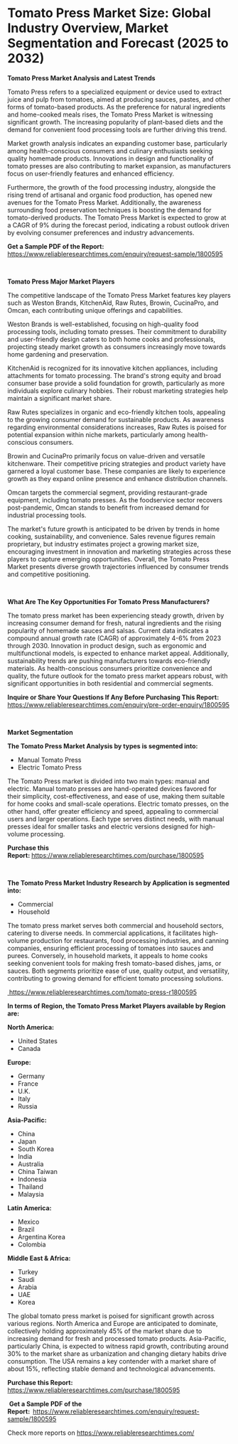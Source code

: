 <p><h1>Tomato Press Market Size: Global Industry Overview, Market Segmentation and Forecast (2025 to 2032)</h1></p><p><strong>Tomato Press Market Analysis and Latest Trends</strong></p>
<p><p>Tomato Press refers to a specialized equipment or device used to extract juice and pulp from tomatoes, aimed at producing sauces, pastes, and other forms of tomato-based products. As the preference for natural ingredients and home-cooked meals rises, the Tomato Press Market is witnessing significant growth. The increasing popularity of plant-based diets and the demand for convenient food processing tools are further driving this trend. </p><p>Market growth analysis indicates an expanding customer base, particularly among health-conscious consumers and culinary enthusiasts seeking quality homemade products. Innovations in design and functionality of tomato presses are also contributing to market expansion, as manufacturers focus on user-friendly features and enhanced efficiency. </p><p>Furthermore, the growth of the food processing industry, alongside the rising trend of artisanal and organic food production, has opened new avenues for the Tomato Press Market. Additionally, the awareness surrounding food preservation techniques is boosting the demand for tomato-derived products. The Tomato Press Market is expected to grow at a CAGR of 9% during the forecast period, indicating a robust outlook driven by evolving consumer preferences and industry advancements.</p></p>
<p><strong>Get a Sample PDF of the Report:&nbsp;</strong> <a href="https://www.reliableresearchtimes.com/enquiry/request-sample/1800595?utm_campaign=2179&utm_medium=2&utm_source=Github&utm_content=ia&utm_term=07022025&utm_id=tomato-press">https://www.reliableresearchtimes.com/enquiry/request-sample/1800595</a></p>
<p>&nbsp;</p>
<p><strong>Tomato Press Major Market Players</strong></p>
<p><p>The competitive landscape of the Tomato Press Market features key players such as Weston Brands, KitchenAid, Raw Rutes, Browin, CucinaPro, and Omcan, each contributing unique offerings and capabilities. </p><p>Weston Brands is well-established, focusing on high-quality food processing tools, including tomato presses. Their commitment to durability and user-friendly design caters to both home cooks and professionals, projecting steady market growth as consumers increasingly move towards home gardening and preservation.</p><p>KitchenAid is recognized for its innovative kitchen appliances, including attachments for tomato processing. The brand's strong equity and broad consumer base provide a solid foundation for growth, particularly as more individuals explore culinary hobbies. Their robust marketing strategies help maintain a significant market share.</p><p>Raw Rutes specializes in organic and eco-friendly kitchen tools, appealing to the growing consumer demand for sustainable products. As awareness regarding environmental considerations increases, Raw Rutes is poised for potential expansion within niche markets, particularly among health-conscious consumers.</p><p>Browin and CucinaPro primarily focus on value-driven and versatile kitchenware. Their competitive pricing strategies and product variety have garnered a loyal customer base. These companies are likely to experience growth as they expand online presence and enhance distribution channels.</p><p>Omcan targets the commercial segment, providing restaurant-grade equipment, including tomato presses. As the foodservice sector recovers post-pandemic, Omcan stands to benefit from increased demand for industrial processing tools.</p><p>The market's future growth is anticipated to be driven by trends in home cooking, sustainability, and convenience. Sales revenue figures remain proprietary, but industry estimates project a growing market size, encouraging investment in innovation and marketing strategies across these players to capture emerging opportunities. Overall, the Tomato Press Market presents diverse growth trajectories influenced by consumer trends and competitive positioning.</p></p>
<p>&nbsp;</p>
<p><strong>What Are The Key Opportunities For Tomato Press Manufacturers?</strong></p>
<p><p>The tomato press market has been experiencing steady growth, driven by increasing consumer demand for fresh, natural ingredients and the rising popularity of homemade sauces and salsas. Current data indicates a compound annual growth rate (CAGR) of approximately 4-6% from 2023 through 2030. Innovation in product design, such as ergonomic and multifunctional models, is expected to enhance market appeal. Additionally, sustainability trends are pushing manufacturers towards eco-friendly materials. As health-conscious consumers prioritize convenience and quality, the future outlook for the tomato press market appears robust, with significant opportunities in both residential and commercial segments.</p></p>
<p><strong>Inquire or Share Your Questions If Any Before Purchasing This Report:</strong> <a href="https://www.reliableresearchtimes.com/enquiry/pre-order-enquiry/1800595?utm_campaign=2179&utm_medium=2&utm_source=Github&utm_content=ia&utm_term=07022025&utm_id=tomato-press">https://www.reliableresearchtimes.com/enquiry/pre-order-enquiry/1800595</a></p>
<p>&nbsp;</p>
<p><strong>Market Segmentation</strong></p>
<p><strong>The Tomato Press Market Analysis by types is segmented into:</strong></p>
<p><ul><li>Manual Tomato Press</li><li>Electric Tomato Press</li></ul></p>
<p><p>The Tomato Press market is divided into two main types: manual and electric. Manual tomato presses are hand-operated devices favored for their simplicity, cost-effectiveness, and ease of use, making them suitable for home cooks and small-scale operations. Electric tomato presses, on the other hand, offer greater efficiency and speed, appealing to commercial users and larger operations. Each type serves distinct needs, with manual presses ideal for smaller tasks and electric versions designed for high-volume processing.</p></p>
<p><strong>Purchase this Report:&nbsp;</strong><a href="https://www.reliableresearchtimes.com/purchase/1800595?utm_campaign=2179&utm_medium=2&utm_source=Github&utm_content=ia&utm_term=07022025&utm_id=tomato-press">https://www.reliableresearchtimes.com/purchase/1800595</a></p>
<p>&nbsp;</p>
<p><strong>The Tomato Press Market Industry Research by Application is segmented into:</strong></p>
<p><ul><li>Commercial</li><li>Household</li></ul></p>
<p><p>The tomato press market serves both commercial and household sectors, catering to diverse needs. In commercial applications, it facilitates high-volume production for restaurants, food processing industries, and canning companies, ensuring efficient processing of tomatoes into sauces and purees. Conversely, in household markets, it appeals to home cooks seeking convenient tools for making fresh tomato-based dishes, jams, or sauces. Both segments prioritize ease of use, quality output, and versatility, contributing to growing demand for efficient tomato processing solutions.</p></p>
<p><a href="https://www.reliableresearchtimes.com/tomato-press-r1800595?utm_campaign=2179&utm_medium=2&utm_source=Github&utm_content=ia&utm_term=07022025&utm_id=tomato-press">&nbsp;https://www.reliableresearchtimes.com/tomato-press-r1800595</a></p>
<p><strong>In terms of Region, the Tomato Press Market Players available by Region are:</strong></p>
<p>
    <p> <strong> North America: </strong>
        <ul>
            <li>United States</li>
            <li>Canada</li>
        </ul>
        </p> 
    <p> <strong> Europe: </strong>
        <ul>
            <li>Germany</li>
            <li>France</li>
            <li>U.K.</li>
            <li>Italy</li>
            <li>Russia</li>
        </ul>
        </p> 
    <p> <strong> Asia-Pacific: </strong>
        <ul>
            <li>China</li>
            <li>Japan</li>
            <li>South Korea</li>
            <li>India</li>
            <li>Australia</li>
            <li>China Taiwan</li>
            <li>Indonesia</li>
            <li>Thailand</li>
            <li>Malaysia</li>
        </ul>
        </p> 
    <p> <strong> Latin America: </strong>
        <ul>
            <li>Mexico</li>
            <li>Brazil</li>
            <li>Argentina Korea</li>
            <li>Colombia</li>
        </ul>
        </p> 
    <p> <strong> Middle East & Africa: </strong>
        <ul>
            <li>Turkey</li>
            <li>Saudi</li>
            <li>Arabia</li>
            <li>UAE</li>
            <li>Korea</li>
        </ul>
    </p>
    </p>
<p><p>The global tomato press market is poised for significant growth across various regions. North America and Europe are anticipated to dominate, collectively holding approximately 45% of the market share due to increasing demand for fresh and processed tomato products. Asia-Pacific, particularly China, is expected to witness rapid growth, contributing around 30% to the market share as urbanization and changing dietary habits drive consumption. The USA remains a key contender with a market share of about 15%, reflecting stable demand and technological advancements.</p></p>
<p><strong>Purchase this Report: </strong><a href="https://www.reliableresearchtimes.com/purchase/1800595?utm_campaign=2179&utm_medium=2&utm_source=Github&utm_content=ia&utm_term=07022025&utm_id=tomato-press">https://www.reliableresearchtimes.com/purchase/1800595</a></p>
<p>&nbsp;<strong>Get a Sample PDF of the Report:&nbsp;&nbsp;</strong><a href="https://www.reliableresearchtimes.com/enquiry/request-sample/1800595?utm_campaign=2179&utm_medium=2&utm_source=Github&utm_content=ia&utm_term=07022025&utm_id=tomato-press">https://www.reliableresearchtimes.com/enquiry/request-sample/1800595</a></p>
<p><strong></strong></p>
<p>Check more reports on <a href="https://www.reliableresearchtimes.com/?utm_campaign=2179&utm_medium=2&utm_source=Github&utm_content=ia&utm_term=07022025&utm_id=tomato-press">https://www.reliableresearchtimes.com/</a></p>